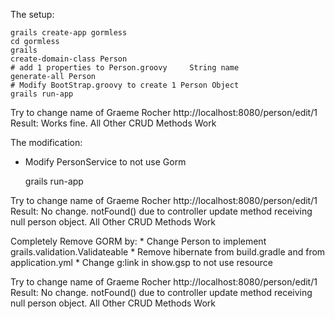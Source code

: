 The setup:

	grails create-app gormless
	cd gormless
	grails
	create-domain-class Person
	# add 1 properties to Person.groovy     String name
	generate-all Person 
	# Modify BootStrap.groovy to create 1 Person Object
	grails run-app

Try to change name of Graeme Rocher
http://localhost:8080/person/edit/1
Result: Works fine.
All Other CRUD Methods Work

The modification:

* Modify PersonService to not use Gorm

	grails run-app

Try to change name of Graeme Rocher
http://localhost:8080/person/edit/1
Result: No change. notFound() due to controller update method receiving null person object.
All Other CRUD Methods Work

Completely Remove GORM by:
	* Change Person to implement grails.validation.Validateable
	* Remove hibernate from build.gradle and from application.yml
	* Change g:link in show.gsp to not use resource

Try to change name of Graeme Rocher
http://localhost:8080/person/edit/1
Result: No change. notFound() due to controller update method receiving null person object.
All Other CRUD Methods Work
